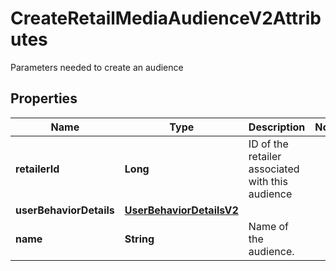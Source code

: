 

# CreateRetailMediaAudienceV2Attributes

Parameters needed to create an audience

## Properties

| Name | Type | Description | Notes |
|------------ | ------------- | ------------- | -------------|
|**retailerId** | **Long** | ID of the retailer associated with this audience |  |
|**userBehaviorDetails** | [**UserBehaviorDetailsV2**](UserBehaviorDetailsV2.md) |  |  |
|**name** | **String** | Name of the audience. |  |



